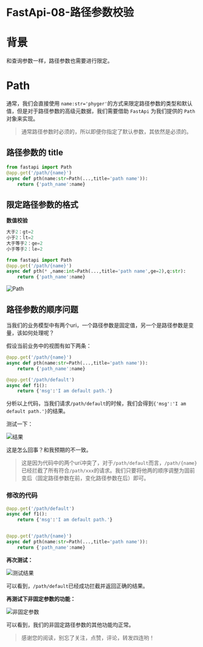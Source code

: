 # FastApi-08-路径参数校验


# 背景

和查询参数一样，路径参数也需要进行限定。

# Path

通常，我们会直接使用 `name:str='phyger'`的方式来限定路径参数的类型和默认值，但是对于路径参数的高级元数据，我们需要借助 `FastApi` 为我们提供的 `Path` 对象来实现。

> 通常路径参数时必须的，所以即便你指定了默认参数，其依然是必须的。

## 路径参数的 title

```python
from fastapi import Path
@app.get('/path/{name}')
async def pth(name:str=Path(...,title='path name')):
    return {'path_name':name}
```

## 限定路径参数的格式

**数值校验**

```python
大于2：gt=2
小于2：lt=2
大于等于2：ge=2
小于等于2：le=2
```

```python
from fastapi import Path
@app.get('/path/{name}')
async def pth(* ,name:int=Path(...,title='path name',ge=2),q:str):
    return {'path_name':name}
```

![Path](https://p3-juejin.byteimg.com/tos-cn-i-k3u1fbpfcp/33cc0014c1254d1190bfd5e342155322~tplv-k3u1fbpfcp-zoom-1.image "Path")

## 路径参数的顺序问题

当我们的业务模型中有两个uri，一个路径参数是固定值，另一个是路径参数是变量，该如何处理呢？

假设当前业务中的视图有如下两条：

```python
@app.get('/path/{name}')
async def pth(name:str=Path(...,title='path name')):
    return {'path_name':name}   

@app.get('/path/default')
async def f1():
    return {'msg':'I am default path.'}
```

分析以上代码，当我们请求`/path/default`的时候，我们会得到`{'msg':'I am default path.'}`的结果。

测试一下：

![结果](https://p3-juejin.byteimg.com/tos-cn-i-k3u1fbpfcp/00e8cb60c4734eff9df30ea8784b107c~tplv-k3u1fbpfcp-zoom-1.image "结果")

这是怎么回事？和我预期的不一致。

> 这是因为代码中的两个uri冲突了，对于`/path/default`而言，`/path/{name}`已经拦截了所有符合`/path/xxx`的请求。我们只要将他两的顺序调整为固前变后（固定路径参数在前，变化路径参数在后）即可。

### 修改的代码

```python
@app.get('/path/default')
async def f1():
    return {'msg':'I am default path.'}


@app.get('/path/{name}')
async def pth(name:str=Path(...,title='path name')):
    return {'path_name':name}
```

**再次测试：**

![测试结果](https://p3-juejin.byteimg.com/tos-cn-i-k3u1fbpfcp/5d057c17631c4ed1afc1f097ae03f8b0~tplv-k3u1fbpfcp-zoom-1.image "测试结果")

可以看到，`/path/default`已经成功拦截并返回正确的结果。

**再测试下非固定参数的功能：**

![非固定参数](https://p3-juejin.byteimg.com/tos-cn-i-k3u1fbpfcp/8b7b55412bad47489f304469b204166d~tplv-k3u1fbpfcp-zoom-1.image "非固定参数")

可以看到，我们的非固定路径参数的其他功能均正常。

> 感谢您的阅读，别忘了关注，点赞，评论，转发四连哟！

